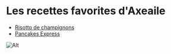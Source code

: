 # Les recettes favorites d'Axeaile 
- [Risotto de champignons][id]
- [Pancakes Express][id1]
  
[id]: risotto.md
[id1]: pancakesexpress.md

![Alt](https://i.pinimg.com/564x/d8/4d/41/d84d41e4187fb35a82a31842adfb2627.jpg)
